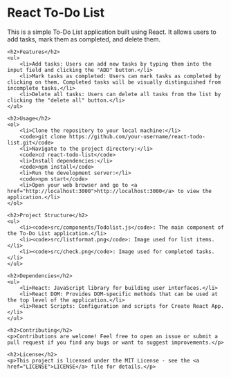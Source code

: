 <!DOCTYPE html>
<html lang="en">
<head>
    <meta charset="UTF-8">
    <meta name="viewport" content="width=device-width, initial-scale=1.0">
    <title>React To-Do List</title>
</head>
<body>
    <h1>React To-Do List</h1>
    <p>This is a simple To-Do List application built using React. It allows users to add tasks, mark them as completed, and delete them.</p>

    <h2>Features</h2>
    <ul>
        <li>Add tasks: Users can add new tasks by typing them into the input field and clicking the "ADD" button.</li>
        <li>Mark tasks as completed: Users can mark tasks as completed by clicking on them. Completed tasks will be visually distinguished from incomplete tasks.</li>
        <li>Delete all tasks: Users can delete all tasks from the list by clicking the "delete all" button.</li>
    </ul>

    <h2>Usage</h2>
    <ol>
        <li>Clone the repository to your local machine:</li>
        <code>git clone https://github.com/your-username/react-todo-list.git</code>
        <li>Navigate to the project directory:</li>
        <code>cd react-todo-list</code>
        <li>Install dependencies:</li>
        <code>npm install</code>
        <li>Run the development server:</li>
        <code>npm start</code>
        <li>Open your web browser and go to <a href="http://localhost:3000">http://localhost:3000</a> to view the application.</li>
    </ol>

    <h2>Project Structure</h2>
    <ul>
        <li><code>src/components/Todolist.js</code>: The main component of the To-Do List application.</li>
        <li><code>src/listformat.png</code>: Image used for list items.</li>
        <li><code>src/check.png</code>: Image used for completed tasks.</li>
    </ul>

    <h2>Dependencies</h2>
    <ul>
        <li>React: JavaScript library for building user interfaces.</li>
        <li>React DOM: Provides DOM-specific methods that can be used at the top level of the application.</li>
        <li>React Scripts: Configuration and scripts for Create React App.</li>
    </ul>

    <h2>Contributing</h2>
    <p>Contributions are welcome! Feel free to open an issue or submit a pull request if you find any bugs or want to suggest improvements.</p>

    <h2>License</h2>
    <p>This project is licensed under the MIT License - see the <a href="LICENSE">LICENSE</a> file for details.</p>
</body>
</html>
